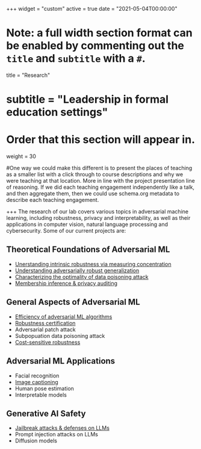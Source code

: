 +++
widget = "custom"
active = true
date = "2021-05-04T00:00:00"

# Note: a full width section format can be enabled by commenting out the `title` and `subtitle` with a `#`.
title = "Research"
# subtitle = "Leadership in formal education settings"


# Order that this section will appear in.
weight = 30

#One way we could make this different is to present the places of teaching as a smaller list with a click through to course descriptions and why we were teaching at that location. More in line with the project presentation line of reasoning. If we did each teaching engagement independently like a talk, and then aggregate them, then we could use schema.org metadata to describe each teaching engagement.

+++
The research of our lab covers various topics in adversarial machine learning, including robustness, privacy and interpretability, as well as their applications in computer vision, natural language processing and cybersecurity. Some of our current projects are:


<h2>Theoretical Foundations of Adversarial ML</h2>

+ [Unerstanding intrinsic robustness via measuring concentration](https://arxiv.org/pdf/1905.12202)
+ [Understanding adversarially robust generalization](https://openreview.net/pdf?id=465Gv50E2N)
+ [Characterizing the optimality of data poisoning attack](https://openreview.net/pdf?id=yyLFUPNEiT)
+ [Membership inference & privacy auditing](https://arxiv.org/pdf/2406.11544)


<h2> General Aspects of Adversarial ML  </h2>

+ [Efficiency of adversarial ML algorithms](https://openreview.net/pdf?id=FjZsM7D9AT)
+ [Robustness certification](https://arxiv.org/pdf/2310.08732)
+ Adversarial patch attack
+ Subpopuation data poisoning attack
+ [Cost-sensitive robustness](https://openreview.net/pdf?id=BygANhA9tQ)


<h2>Adversarial ML Applications</h2>

+ Facial recognition
+ [Image captioning](https://arxiv.org/pdf/2406.05874)
+ Human pose estimation
+ Interpretable models


<h2> Generative AI Safety </h2>

+ [Jailbreak attacks & defenses on LLMs](https://arxiv.org/pdf/2403.04783)
+ Prompt injection attacks on LLMs
+ Diffusion models
 